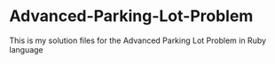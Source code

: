 # Advanced-Parking-Lot-Problem
This is my solution files for the Advanced Parking Lot Problem in Ruby language

